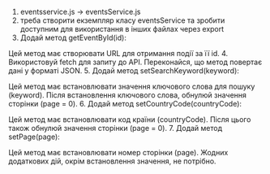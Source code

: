 1. eventsservice.js -> eventsService.js
2. треба створити екземпляр класу  eventsService та зробити доступним для використання в інших файлах через export
3. Додай метод getEventById(id):

Цей метод має створювати URL для отримання події за її id.
4. Використовуй fetch для запиту до API.
Переконайся, що метод повертає дані у форматі JSON.
5. Додай метод setSearchKeyword(keyword):

Цей метод має встановлювати значення ключового слова для пошуку (keyword).
Після встановлення ключового слова, обнулюй значення сторінки (page = 0).
6. Додай метод setCountryCode(countryCode):

Цей метод має встановлювати код країни (countryCode).
Після цього також обнулюй значення сторінки (page = 0).
7. Додай метод setPage(page):

Цей метод має встановлювати номер сторінки (page).
Жодних додаткових дій, окрім встановлення значення, не потрібно.